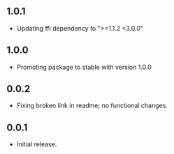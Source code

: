 ## 1.0.1

- Updating ffi dependency to ">=1.1.2 <3.0.0"

## 1.0.0

- Promoting package to stable with version 1.0.0

## 0.0.2

- Fixing broken link in readme; no functional changes.

## 0.0.1

- Initial release.